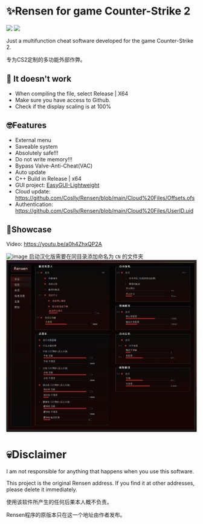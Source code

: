 # ✨Rensen for game Counter-Strike 2
</h1>
<a href="https://store.steampowered.com/app/730/CounterStrike_2"><img src="https://img.shields.io/badge/Game-CS2-red.svg?style=flat&logo=data:image/svg%2bxml;base64,PHN2ZyB4bWxucz0iaHR0cDovL3d3dy53My5vcmcvMjAwMC9zdmciIHZlcnNpb249IjEiIHdpZHRoPSI2MDAiIGhlaWdodD0iNjAwIj48cGF0aCBkPSJNMTI5IDExMWMtNTUgNC05MyA2Ni05MyA3OEwwIDM5OGMtMiA3MCAzNiA5MiA2OSA5MWgxYzc5IDAgODctNTcgMTMwLTEyOGgyMDFjNDMgNzEgNTAgMTI4IDEyOSAxMjhoMWMzMyAxIDcxLTIxIDY5LTkxbC0zNi0yMDljMC0xMi00MC03OC05OC03OGgtMTBjLTYzIDAtOTIgMzUtOTIgNDJIMjM2YzAtNy0yOS00Mi05Mi00MmgtMTV6IiBmaWxsPSIjZmZmIi8+PC9zdmc+"></a>
<a href="https://en.wikipedia.org/wiki/C%2B%2B"><img src="https://img.shields.io/badge/build-C++-blue?style=flat&label=Language&logo=visualstudio&logoColor=%231082c3"></a>
</p>
Just a multifunction cheat software developed for the game Counter-Strike 2.

专为CS2定制的多功能外部作弊。
## 🙁 It doesn't work
- When compiling the file, select Release | X64
- Make sure you have access to Github.
- Check if the display scaling is at 100%
## 🤓Features
- External menu
- Saveable system
- Absolutely safe!!!
- Do not write memory!!!
- Bypass Valve-Anti-Cheat(VAC)
- Auto update
- C++ Build in Release | x64
- GUI project: [EasyGUI-Lightweight](https://github.com/Coslly/EasyGUI-Lightweight.git)
- Cloud update: https://github.com/Coslly/Rensen/blob/main/Cloud%20Files/Offsets.ofs
- Authentication: https://github.com/Coslly/Rensen/blob/main/Cloud%20Files/UserID.uid
## 🤩Showcase
Video: https://youtu.be/a0h4ZhxQP2A

![image](https://github.com/Coslly/Rensen/blob/main/Cloud%20Files/ShowImage.png?raw=true)
启动汉化版需要在同目录添加命名为 `CN` 的文件夹
![image](https://github.com/Coslly/Rensen/blob/main/Cloud%20Files/ShowImage_CN.png?raw=true)
# 💀Disclaimer
I am not responsible for anything that happens when you use this software.

This project is the original Rensen address. If you find it at other addresses, please delete it immediately.

使用该软件所产生的任何后果本人概不负责。

Rensen程序的原版本只在这一个地址由作者发布。

